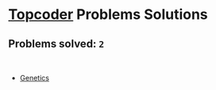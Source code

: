 # [Topcoder](https://www.topcoder.com) Problems Solutions
## Problems solved: `2`

<br>

- [Genetics](https://github.com/kantuni/Topcoder/tree/master/Genetics)
